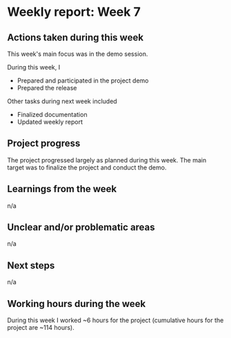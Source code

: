 # Weekly report: Week 7

## Actions taken during this week

This week's main focus was in the demo session.

During this week, I 
* Prepared and participated in the project demo
* Prepared the release

Other tasks during next week included
* Finalized documentation
* Updated weekly report

## Project progress

The project progressed largely as planned during this week. The main target was to finalize the project and conduct the demo.

## Learnings from the week

n/a

## Unclear and/or problematic areas

n/a

## Next steps

n/a

## Working hours during the week

During this week I worked ~6 hours for the project (cumulative hours for the project are ~114 hours).